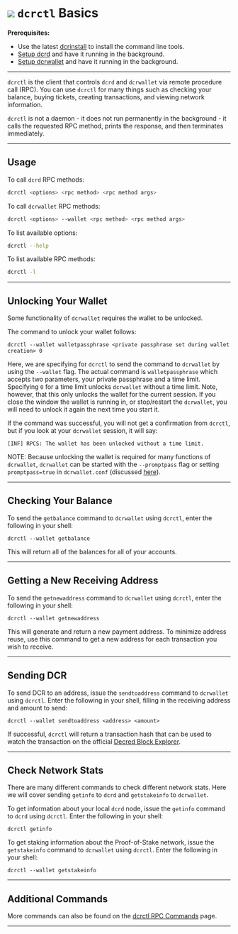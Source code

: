 # <img class="dcr-icon" src="/img/dcr-icons/Dcrtl.svg" /> `dcrctl` Basics

**Prerequisites:**

- Use the latest [dcrinstall](../../wallets/cli/cli-installation.md) to install the command line tools.
- [Setup dcrd](../../wallets/cli/dcrd-setup.md) and have it running in the background.
- [Setup dcrwallet](../../wallets/cli/dcrwallet-setup.md) and have it running in the background.

---

`dcrctl` is the client that controls `dcrd` and `dcrwallet` via remote procedure call (RPC). You can use `dcrctl` for many things such as checking your balance, buying tickets, creating transactions, and viewing network information.

`dcrctl` is not a daemon - it does not run permanently in the background - it calls the requested RPC method, prints the response, and then terminates immediately.

---

## Usage

To call `dcrd` RPC methods:

```bash
dcrctl <options> <rpc method> <rpc method args>
```

To call `dcrwallet` RPC methods:

```bash
dcrctl <options> --wallet <rpc method> <rpc method args>
```

To list available options:
```bash
dcrctl --help
```

To list available RPC methods:

```bash
dcrctl -l
```
---

## Unlocking Your Wallet

Some functionality of `dcrwallet` requires the wallet to be unlocked.

The command to unlock your wallet follows: 

```no-highlight
dcrctl --wallet walletpassphrase <private passphrase set during wallet creation> 0
```

Here, we are specifying for `dcrctl` to send the command to `dcrwallet` by using the `--wallet` flag. The actual command is `walletpassphrase` which accepts two parameters, your private passphrase and a time limit. Specifying `0` for a time limit unlocks `dcrwallet` without a time limit. Note, however, that this only unlocks the wallet for the current session. If you close the window the wallet is running in, or stop/restart the `dcrwallet`, you will need to unlock it again the next time you start it. 

If the command was successful, you will not get a confirmation from `dcrctl`, but if you look at your `dcrwallet` session, it will say:

```no-highlight
[INF] RPCS: The wallet has been unlocked without a time limit.
```

NOTE: Because unlocking the wallet is required for many functions of `dcrwallet`, `dcrwallet` can be started with the `--promptpass` flag or setting `promptpass=true` in `dcrwallet.conf` (discussed [here](../../advanced/storing-login-details.md)).

---

## Checking Your Balance

To send the `getbalance` command to `dcrwallet` using `dcrctl`, enter the following in your shell:

```no-highlight
dcrctl --wallet getbalance
```

This will return all of the balances for all of your accounts.

---

## Getting a New Receiving Address

To send the `getnewaddress` command to `dcrwallet` using `dcrctl`, enter the following in your shell:

```no-highlight
dcrctl --wallet getnewaddress
```

This will generate and return a new payment address. To minimize address reuse, use this command to get a new address for each transaction you wish to receive.

---

## Sending DCR

To send DCR to an address, issue the `sendtoaddress` command to `dcrwallet` using `dcrctl`. Enter the following in your shell, filling in the receiving address and amount to send:

```no-highlight
dcrctl --wallet sendtoaddress <address> <amount>
```

If successful, `dcrctl` will return a transaction hash that can be used to watch the transaction on the official [Decred Block Explorer](../using-the-block-explorer.md).

---

## Check Network Stats

There are many different commands to check different network stats. Here we will cover sending `getinfo` to `dcrd` and `getstakeinfo` to `dcrwallet`.

To get information about your local `dcrd` node, issue the `getinfo` command to `dcrd` using `dcrctl`. Enter the following in your shell:

```no-highlight
dcrctl getinfo
```

To get staking information about the Proof-of-Stake network, issue the `getstakeinfo` command to `dcrwallet` using `dcrctl`. Enter the following in your shell:

```no-highlight
dcrctl --wallet getstakeinfo
```

---

## Additional Commands

More commands can also be found on the [dcrctl RPC Commands](../dcrctl-rpc-commands.md) page.

---
